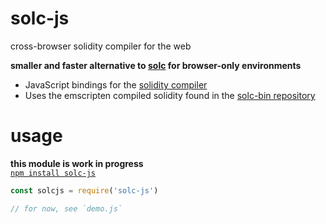 # solc-js
cross-browser solidity compiler for the web

**smaller and faster alternative to [solc](https://www.npmjs.com/package/solc) for browser-only environments**
* JavaScript bindings for the [solidity compiler](https://github.com/ethereum/solidity)
* Uses the emscripten compiled solidity found in the [solc-bin repository](https://github.com/ethereum/solc-bin)

# usage
**this module is work in progress**  
[`npm install solc-js`](https://www.npmjs.com/package/solc-js)
```js
const solcjs = require('solc-js')

// for now, see `demo.js`
```
